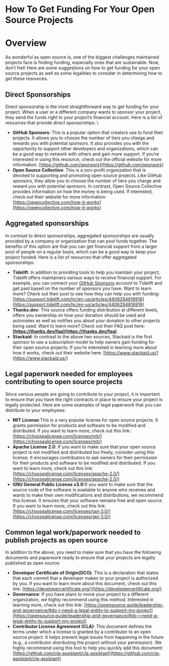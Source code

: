 # How To Get Funding For Your Open Source Projects

# Overview

As wonderful as open source is, one of the biggest challenges maintained projects face is finding funding, especially ones that are sustainable. Now, don’t fret! Here are some suggestions on how to get funding for your open source projects as well as some legalities to consider in determining how to get these resources.

## Direct Sponsorships

Direct sponsorship is the most straightforward way to get funding for your project. When a user or a different company wants to sponsor your project, they send the funds right to your project’s financial account. Here is a list of resources that provide direct sponsorships: \

* **GitHub Sponsors**: This is a popular option that creators use to fund their projects. It allows you to choose the number of tiers you charge and rewards you with potential sponsors. It also provides you with the opportunity to support other developers and organizations, which can be a good way to network with others and gain more support. If you’re interested in using this resource, check out the official website for more information: [https://github.com/sponsors](https://github.com/sponsors)
* **Open Source Collective**: This is a non-profit organization that is devoted to supporting and promoting open source projects. Like GitHub sponsors, they allow you to choose the number of tiers you charge and reward you with potential sponsors. In contrast, Open Source Collective provides information on how the money is being used. If interested, check out their website for more information: [https://opencollective.com/how-it-works](https://opencollective.com/how-it-works)

## Aggregated sponsorships

In contrast to direct sponsorships, aggregated sponsorships are usually provided by a company or organization that can pool funds together. The benefits of this option are that you can get financial support from a larger pool of people on a regular basis, which can be a good way to keep your project funded. Here is a list of resources that offer aggregated sponsorships:

* **Tidelift**: In addition to providing tools to help you maintain your project, Tidelift offers maintainers various ways to receive financial support. For example, you can connect your [GitHub Sponsors](https://tidelift.com/subscription/how-to-connect-tidelift-with-github) account to Tidelift and get paid based on the number of sponsors you have.  Want to learn more? Check out their post to see how they can help you with funding: [https://support.tidelift.com/hc/en-us/articles/4406294816916](https://support.tidelift.com/hc/en-us/articles/4406294816916)
* **Thanks.dev**: This source offers funding distribution at different levels, offers you ownership on how your donation should be used and automates as well as notifies you about your donation to other projects being used. Want to learn more? Check out their FAQ post here: **[https://thanks.dev/faq](https://thanks.dev/faq)**
* **Stackaid**: In contrast to the above two sources, Stackaid is the first sponsor to use a subscription model to help owners gain funding for their open source projects. If you’re interested in learning more about how it works, check out their website here: [https://www.stackaid.us/](https://www.stackaid.us/)

## Legal paperwork needed for employees contributing to open source projects

Since various people are going to contribute to your project, it is important to ensure that you have the right contracts in place to ensure your project is legally protected. Here are some examples of legal paperwork that you can distribute to your employees:

* **MIT License**:This is a very popular license for open source projects. It grants permission for products and software to be modified and distributed. If you want to learn more, check out this link: [https://choosealicense.com/licenses/mit/](https://choosealicense.com/licenses/mit/)
* **Apache License 2.0**: If you want to make sure that your open source project is not modified and distributed too freely, consider using this license. It encourages contributors to ask owners for their permission for their products and software to be modified and distributed. If you want to learn more, check out this link: [https://choosealicense.com/licenses/apache-2.0/](https://choosealicense.com/licenses/apache-2.0/)
* **GNU General Public License v3.0**:If you want to make sure that the source code of the software is available to anyone who receives and wants to make their own modifications and distributions, we recommend this license. It ensures that your software remains free and open source. If you want to learn more, check out this link: [https://choosealicense.com/licenses/gpl-3.0/](https://choosealicense.com/licenses/gpl-3.0/)

## Common legal work/paperwork needed to publish projects as open source

In addition to the above, you need to make sure that you have the following documents and paperwork ready to ensure that your projects are legally published as open source:

* **Developer Certificate of Origin(DCO)**: This is a declaration that states that each commit that a developer makes to your project is authorized by you. If you want to learn more about this document, check out this link: [https://developercertificate.org/](https://developercertificate.org/)
* **Governance**: If you have plans to move your project to a different organization, we highly recommend using this method. Interested in learning more, check out this link: [https://opensource.guide/leadership-and-governance/#do-i-need-a-legal-entity-to-support-my-project](https://opensource.guide/leadership-and-governance/#do-i-need-a-legal-entity-to-support-my-project)
* **Contributor License Agreement (CLA)**: This document defines the terms under which a license is granted by a contributor to an open source project. It helps prevent legal issues from happening in the future (e.g., a contributor distributing the project without your permission). We highly recommend using this tool to help you quickly add this document: [https://github.com/cla-assistant/cla-assistant](https://github.com/cla-assistant/cla-assistant)
